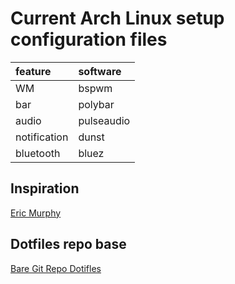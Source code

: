 # Current Arch Linux setup configuration files

| feature | software |
|:---|:---|
| WM | bspwm |
| bar | polybar |
| audio | pulseaudio |
| notification | dunst |
| bluetooth | bluez |

## Inspiration
[Eric Murphy](https://github.com/ericmurphyxyz/dotfiles)
## Dotfiles repo base
[Bare Git Repo Dotifles](https://www.atlassian.com/git/tutorials/dotfiles)
